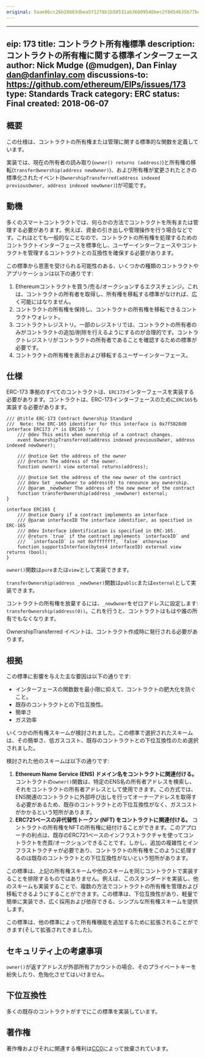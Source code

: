 ```yaml
---
original: 5aae06cc26b28683dbea5f12f8b1b50531ab36609546bec2f8854635b77bd6cd
---
```


---
eip: 173
title: コントラクト所有権標準
description: コントラクトの所有権に関する標準インターフェース
author: Nick Mudge (@mudgen), Dan Finlay <dan@danfinlay.com>
discussions-to: https://github.com/ethereum/EIPs/issues/173
type: Standards Track
category: ERC
status: Final
created: 2018-06-07
---

## 概要

この仕様は、コントラクトの所有権または管理に関する標準的な関数を定義しています。

実装では、現在の所有者の読み取り(`owner() returns (address)`)と所有権の移転(`transferOwnership(address newOwner)`)、および所有権が変更されたときの標準化されたイベント(`OwnershipTransferred(address indexed previousOwner, address indexed newOwner)`)が可能です。

## 動機

多くのスマートコントラクトでは、何らかの方法でコントラクトを所有または管理する必要があります。例えば、資金の引き出しや管理操作を行う場合などです。これはとても一般的なことなので、コントラクトの所有権を処理するためのコントラクトインターフェースを標準化し、ユーザーインターフェースやコントラクトを管理するコントラクトとの互換性を確保する必要があります。

この標準から恩恵を受けられる可能性のある、いくつかの種類のコントラクトやアプリケーションは以下の通りです:
1. Ethereumコントラクトを買う/売る/オークションするエクスチェンジ。これは、コントラクトの所有者を取得し、所有権を移転する標準がなければ、広く可能にはなりません。
2. コントラクトの所有権を保持し、コントラクトの所有権を移転できるコントラクトウォレット。
3. コントラクトレジストリ。一部のレジストリでは、コントラクトの所有者のみがコントラクトの追加/削除を行えるようにするのが合理的です。コントラクトレジストリがコントラクトの所有者であることを確認するための標準が必要です。
4. コントラクトの所有権を表示および移転するユーザーインターフェース。

## 仕様

ERC-173 準拠のすべてのコントラクトは、`ERC173`インターフェースを実装する必要があります。コントラクトは、ERC-173インターフェースのために`ERC165`も実装する必要があります。

```solidity
/// @title ERC-173 Contract Ownership Standard
///  Note: the ERC-165 identifier for this interface is 0x7f5828d0
interface ERC173 /* is ERC165 */ {
    /// @dev This emits when ownership of a contract changes.    
    event OwnershipTransferred(address indexed previousOwner, address indexed newOwner);

    /// @notice Get the address of the owner    
    /// @return The address of the owner.
    function owner() view external returns(address);
	
    /// @notice Set the address of the new owner of the contract
    /// @dev Set _newOwner to address(0) to renounce any ownership.
    /// @param _newOwner The address of the new owner of the contract    
    function transferOwnership(address _newOwner) external;	
}

interface ERC165 {
    /// @notice Query if a contract implements an interface
    /// @param interfaceID The interface identifier, as specified in ERC-165
    /// @dev Interface identification is specified in ERC-165. 
    /// @return `true` if the contract implements `interfaceID` and
    ///  `interfaceID` is not 0xffffffff, `false` otherwise
    function supportsInterface(bytes4 interfaceID) external view returns (bool);
}
```

`owner()`関数は`pure`または`view`として実装できます。

`transferOwnership(address _newOwner)`関数は`public`または`external`として実装できます。

コントラクトの所有権を放棄するには、`_newOwner`をゼロアドレスに設定します: `transferOwnership(address(0))`。これを行うと、コントラクトはもはや誰の所有でもなくなります。

OwnershipTransferred イベントは、コントラクト作成時に発行される必要があります。

## 根拠

この標準に影響を与えた主な要因は以下の通りです:
- インターフェースの関数数を最小限に抑えて、コントラクトの肥大化を防ぐこと。
- 既存のコントラクトとの下位互換性。
- 簡単さ
- ガス効率

いくつかの所有権スキームが検討されました。この標準で選択されたスキームは、その簡単さ、低ガスコスト、既存のコントラクトとの下位互換性のため選択されました。

検討された他のスキームは以下の通りです:
1. **Ethereum Name Service (ENS) ドメイン名をコントラクトに関連付ける。** コントラクトの`owner()`関数は、特定のENS名の所有者アドレスを検索し、それをコントラクトの所有者アドレスとして使用できます。この方式では、ENS関連のコントラクトに外部呼び出しを行ってオーナーアドレスを取得する必要があるため、既存のコントラクトとの下位互換性がなく、ガスコストがかかるという短所があります。
2. **ERC721ベースの非代替性トークン (NFT) をコントラクトに関連付ける。** コントラクトの所有権をNFTの所有権に紐付けることができます。このアプローチの利点は、既存のERC721ベースのインフラストラクチャを使ってコントラクトを売買/オークションできることです。しかし、追加の複雑性とインフラストラクチャが必要であり、コントラクトの所有権をこのように処理するのは既存のコントラクトとの下位互換性がないという短所があります。

この標準は、上記の所有権スキームや他のスキームを同じコントラクトで実装することを排除するものではありません。例えば、このスタンダードを実装し、他のスキームも実装することで、複数の方法でコントラクトの所有権を管理および移転できるようにすることができます。この標準は、下位互換性があり、軽量で簡単に実装でき、広く採用および依存できる、シンプルな所有権スキームを提供します。

この標準は、他の標準によって所有権機能を追加するために拡張されることができます(そして拡張されてきました)。

## セキュリティ上の考慮事項

`owner()`が返すアドレスが外部所有アカウントの場合、そのプライベートキーを紛失したり、危殆化させてはいけません。

## 下位互換性

多くの既存のコントラクトがすでにこの標準を実装しています。

## 著作権

著作権およびそれに関連する権利は[CC0](../LICENSE.md)によって放棄されています。